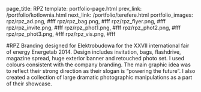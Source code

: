 page_title: RPZ
template: portfolio-page.html
prev_link: /portfolio/kotlownia.html
next_link: /portfolio/terefere.html
portfolio_images: rpz/rpz_ad.png, #fff
    rpz/rpz_bag.png, #fff
    rpz/rpz_flyer.png, #fff
    rpz/rpz_invite.png, #fff
    rpz/rpz_phot1.png, #fff
    rpz/rpz_phot2.png, #fff
    rpz/rpz_phot3.png, #fff
    rpz/rpz_vis.png, #fff
    
#RPZ
Branding designed for Elektrobudowa for the XXVII international fair of energy Energetab 2014. 
Design includes invitation, bags, flashdrive, magazine spread, huge exterior banner and retouched photo set. 
I used colours consistent with the company branding. The main graphic idea was to reflect their strong direction as their slogan is “powering the future”. 
I also created a collection of large dramatic photographic manipulations as a part of their showcase. 